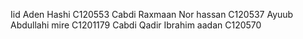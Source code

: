 Iid Aden Hashi C120553 
Cabdi Raxmaan Nor hassan C120537
Ayuub Abdullahi mire C1201179
Cabdi Qadir Ibrahim aadan C120570
